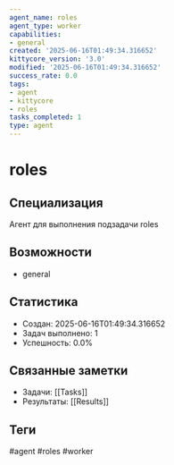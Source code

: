 ```yaml
---
agent_name: roles
agent_type: worker
capabilities:
- general
created: '2025-06-16T01:49:34.316652'
kittycore_version: '3.0'
modified: '2025-06-16T01:49:34.316652'
success_rate: 0.0
tags:
- agent
- kittycore
- roles
tasks_completed: 1
type: agent
---
```


# roles

## Специализация
Агент для выполнения подзадачи roles

## Возможности
- general

## Статистика
- Создан: 2025-06-16T01:49:34.316652
- Задач выполнено: 1
- Успешность: 0.0%

## Связанные заметки
- Задачи: [[Tasks]]
- Результаты: [[Results]]

## Теги
#agent #roles #worker
